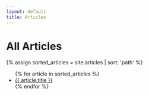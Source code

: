 ```yaml
---
layout: default
title: Articles
---
```


# All Articles

{% assign sorted_articles = site.articles | sort: 'path' %}
<ul>
  {% for article in sorted_articles %}
    <li><a href="{{ article.url }}">{{ article.title }}</a></li>
  {% endfor %}
</ul>